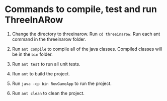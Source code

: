 # Commands to compile, test and run ThreeInARow

1. Change the directory to threeinarow. Run `cd threeinarow`. Run each ant command in the threeinarow folder.

2. Run `ant compile` to compile all of the java classes. Compiled classes will be in the `bin` folder.

3. Run `ant test` to run all unit tests.

4. Run `ant` to build the project.

5. Run `java -cp bin RowGameApp` to run the project.

6. Run `ant clean` to clean the project.